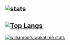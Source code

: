 ![stats](https://github-readme-stats.vercel.app/api?username=KERRCAM&show_icons=true&theme=tokyonight)  
---
[![Top Langs](https://github-readme-stats.vercel.app/api/top-langs/?username=KERRCAM&layout=compact)](https://github.com/KERRCAM/github-readme-stats)
--- 
[![willianrod's wakatime stats](https://github-readme-stats.vercel.app/api/wakatime?username=KERRCAM)](https://github.com/anuraghazra/github-readme-stats)
